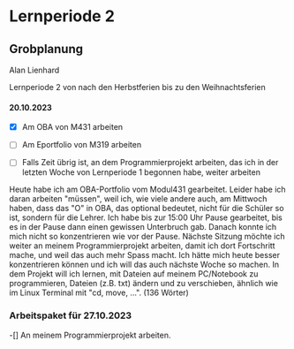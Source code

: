 





# Lernperiode 2



## Grobplanung

Alan Lienhard

Lernperiode 2 von nach den Herbstferien bis zu den Weihnachtsferien



#### 20.10.2023

- [x]  Am OBA von M431 arbeiten

- [ ] Am Eportfolio von M319 arbeiten

- [ ]  Falls Zeit übrig ist, an dem Programmierprojekt arbeiten, das ich in der letzten Woche von Lernperiode 1 begonnen habe, weiter arbeiten

 
Heute habe ich am OBA-Portfolio vom Modul431 gearbeitet. Leider habe ich daran arbeiten "müssen", weil ich, wie viele andere auch, am Mittwoch haben, dass das "O" in OBA, das optional bedeutet, nicht für die Schüler so ist, sondern für die Lehrer. Ich habe bis zur 15:00 Uhr Pause gearbeitet, bis es in der Pause dann einen gewissen Unterbruch gab. Danach konnte ich mich nicht so konzentrieren wie vor der Pause.
Nächste Sitzung möchte ich weiter an meinem Programmierprojekt arbeiten, damit ich dort Fortschritt mache, und weil das auch mehr Spass macht.
Ich hätte mich heute besser konzentrieren können und ich will das auch nächste Woche so machen.
In dem Projekt will ich lernen, mit Dateien auf meinem PC/Notebook zu programmieren, Dateien (z.B. txt) ändern und zu verschieben, ähnlich wie im Linux Terminal mit "cd, move, ...". (136 Wörter)
### Arbeitspaket für 27.10.2023

-[] An meinem Programmierprojekt arbeiten.
